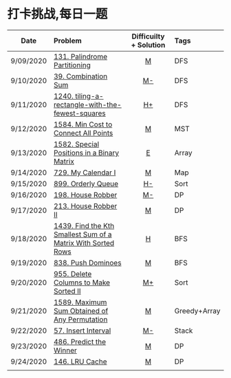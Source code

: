  # 打卡挑战,每日一题
 

|Date | Problem | Difficuilty + Solution  | Tags |
| :------------:|:------------ |:---------------:| :-----|
|9/09/2020|[131. Palindrome Partitioning](https://leetcode.com/problems/palindrome-partitioning/)|[M](https://github.com/JunBinLiang/Leetcode-Complete-Guide/blob/master/code/131.txt)|DFS|
|9/10/2020|[39. Combination Sum](https://leetcode.com/problems/combination-sum/)|[ M-](https://github.com/JunBinLiang/Leetcode-Complete-Guide/blob/master/code/39.txt)|DFS|
|9/11/2020|[1240. tiling-a-rectangle-with-the-fewest-squares](https://leetcode.com/problems/tiling-a-rectangle-with-the-fewest-squares/)|[ H+](https://github.com/JunBinLiang/Leetcode-Complete-Guide/blob/master/code/1240.txt)|DFS|
|9/12/2020|[1584. Min Cost to Connect All Points](https://leetcode.com/problems/min-cost-to-connect-all-points/)|[M](https://github.com/JunBinLiang/Leetcode-Complete-Guide/blob/master/code/1584.txt)|MST|
|9/13/2020|[1582. Special Positions in a Binary Matrix](https://leetcode.com/problems/special-positions-in-a-binary-matrix/)|[E](https://github.com/JunBinLiang/Leetcode-Complete-Guide/blob/master/code/1582.txt)|Array|
|9/14/2020|[729. My Calendar I](https://leetcode.com/problems/my-calendar-i/)|[M](https://github.com/JunBinLiang/Leetcode-Complete-Guide/blob/master/code/729.txt)|Map|
|9/15/2020|[899. Orderly Queue](https://leetcode.com/problems/orderly-queue/)|[H-](https://github.com/JunBinLiang/Leetcode-Complete-Guide/blob/master/code/899.txt)|Sort|
|9/16/2020|[198. House Robber](https://leetcode.com/problems/house-robber/)|[M-](https://github.com/JunBinLiang/Leetcode-Complete-Guide/blob/master/code/198.txt)|DP|
|9/17/2020|[213. House Robber II](https://leetcode.com/problems/house-robber-ii/)|[M](https://github.com/JunBinLiang/Leetcode-Complete-Guide/blob/master/code/213.txt)|DP|
|9/18/2020|[1439. Find the Kth Smallest Sum of a Matrix With Sorted Rows](https://leetcode.com/problems/find-the-kth-smallest-sum-of-a-matrix-with-sorted-rows/)|[H](https://github.com/JunBinLiang/Leetcode-Complete-Guide/blob/master/code/1439.txt)|BFS|
|9/19/2020|[838. Push Dominoes](https://leetcode.com/problems/push-dominoes/)|[M](https://github.com/JunBinLiang/Leetcode-Complete-Guide/blob/master/code/838.txt)|BFS|
|9/20/2020|[955. Delete Columns to Make Sorted II](https://leetcode.com/problems/delete-columns-to-make-sorted-ii/)|[M+](https://github.com/JunBinLiang/Leetcode-Complete-Guide/blob/master/code/955.txt)|Sort|
|9/21/2020|[1589. Maximum Sum Obtained of Any Permutation](https://leetcode.com/problems/maximum-sum-obtained-of-any-permutation/)|[M](https://github.com/JunBinLiang/Leetcode-Complete-Guide/blob/master/code/1589.txt)|Greedy+Array|
|9/22/2020|[57. Insert Interval](https://leetcode.com/problems/insert-interval/)|[M-](https://github.com/JunBinLiang/Leetcode-Complete-Guide/blob/master/code/57.txt)|Stack|
|9/23/2020|[486. Predict the Winner](https://leetcode.com/problems/predict-the-winner/)|[M](https://github.com/JunBinLiang/Leetcode-Complete-Guide/blob/master/code/486.txt)|DP|
|9/24/2020|[146. LRU Cache](https://leetcode.com/problems/lru-cache/)|[M](https://github.com/JunBinLiang/Leetcode-Complete-Guide/blob/master/code/146.txt)|DP|
|||||

